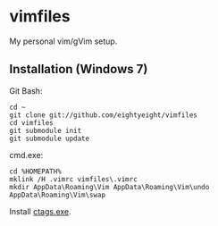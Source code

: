 # vimfiles

My personal vim/gVim setup.

## Installation (Windows 7)

Git Bash:
```
cd ~
git clone git://github.com/eightyeight/vimfiles
cd vimfiles
git submodule init
git submodule update
```

cmd.exe:
```
cd %HOMEPATH%
mklink /H .vimrc vimfiles\.vimrc
mkdir AppData\Roaming\Vim AppData\Roaming\Vim\undo AppData\Roaming\Vim\swap
```

Install [ctags.exe](http://ctags.sourceforge.net/).
